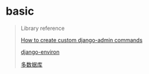 # basic

> Library reference
>
> [How to create custom django-admin commands](https://docs.djangoproject.com/zh-hans/4.0/howto/custom-management-commands/)
>
> [django-environ](https://django-environ.readthedocs.io/en/latest/quickstart.html#)
>
> [多数据库](https://docs.djangoproject.com/zh-hans/4.0/topics/db/multi-db/)
